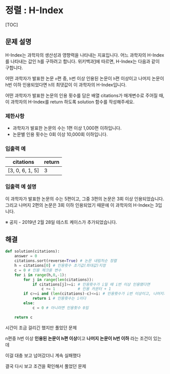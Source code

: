 # 정렬 : H-Index

[TOC]



## 문제 설명

H-Index는 과학자의 생산성과 영향력을 나타내는 지표입니다. 어느 과학자의 H-Index를 나타내는 값인 h를 구하려고 합니다. 위키백과[1](https://programmers.co.kr/learn/courses/30/lessons/42747#fn1)에 따르면, H-Index는 다음과 같이 구합니다.

어떤 과학자가 발표한 논문 `n`편 중, `h`번 이상 인용된 논문이 `h`편 이상이고 나머지 논문이 h번 이하 인용되었다면 `h`의 최댓값이 이 과학자의 H-Index입니다.

어떤 과학자가 발표한 논문의 인용 횟수를 담은 배열 citations가 매개변수로 주어질 때, 이 과학자의 H-Index를 return 하도록 solution 함수를 작성해주세요.

### 제한사항

- 과학자가 발표한 논문의 수는 1편 이상 1,000편 이하입니다.
- 논문별 인용 횟수는 0회 이상 10,000회 이하입니다.

### 입출력 예

| citations       | return |
| --------------- | ------ |
| [3, 0, 6, 1, 5] | 3      |

### 입출력 예 설명

이 과학자가 발표한 논문의 수는 5편이고, 그중 3편의 논문은 3회 이상 인용되었습니다. 그리고 나머지 2편의 논문은 3회 이하 인용되었기 때문에 이 과학자의 H-Index는 3입니다.

※ 공지 - 2019년 2월 28일 테스트 케이스가 추가되었습니다.





## 해결



```python
def solution(citations):
    answer = 0
    citations.sort(reverse=True) # 논문 내림차순 정렬
    h = citations[0] # 인용횟수 초기값(최대값)지정
    c = 0 # 인용 체크용 변수
    for i in range(h,0,-1): 
        for j in range(len(citations)):
            if citations[j]>=i: # 인용횟수가 i일 때 i번 이상 인용됐다면
                c += 1			# 인용 카운터 + 1
        if c>=i and (len(citations)-c)<=i: # 인용횟수가 i번 이상이고, 나머지가 h번 이하이면
            return i # 인용횟수는 i이다
        else:
            c = 0 # 아니라면 인용횟수 0임
    
    return c
```



시간이 조금 걸리긴 했지만 풀었던 문제

n편중 h번 이상 **인용된 논문이 h편 이상**이고 **나머지 논문이 h번 이하** 라는 조건이 있는데

이걸 대충 보고 넘어갔더니 계속 실패했다

결국 다시 보고 조건을 확인해서 풀었던 문제





